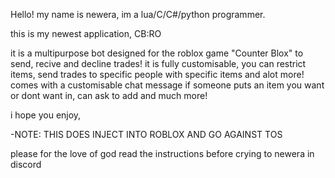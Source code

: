 Hello! my name is newera, im a lua/C/C#/python programmer.

this is my newest application, CB:RO

it is a multipurpose bot designed for the roblox game "Counter Blox" to send, recive and decline trades!
it is fully customisable, you can restrict items, send trades to specific people with specific items and alot more!
comes with a customisable chat message if someone puts an item you want or dont want in, can ask to add and much more!

i hope you enjoy,

-NOTE: THIS DOES INJECT INTO ROBLOX AND GO AGAINST TOS

please for the love of god read the instructions before crying to newera in discord
